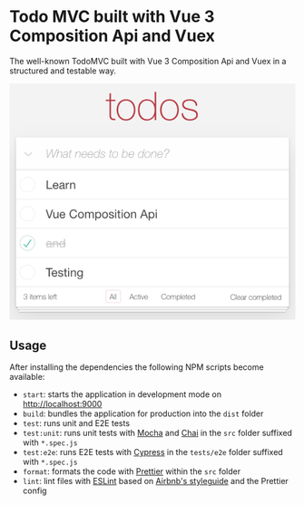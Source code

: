 # Todo MVC built with Vue 3 Composition Api and Vuex

The well-known TodoMVC built with Vue 3 Composition Api and Vuex in a structured and testable way.

![TodoMVC Vue](./images/screenshot.png "TodoMVC Vue")

## Usage

After installing the dependencies the following NPM scripts become available:

- `start`: starts the application in development mode on [http://localhost:9000](http://localhost:9000)
- `build`: bundles the application for production into the `dist` folder
- `test`: runs unit and E2E tests
- `test:unit`: runs unit tests with [Mocha](https://mochajs.org/) and [Chai](https://www.chaijs.com/) in the `src` folder suffixed with `*.spec.js`
- `test:e2e`: runs E2E tests with [Cypress](https://www.cypress.io/) in the `tests/e2e` folder suffixed with `*.spec.js`
- `format`: formats the code with [Prettier](https://prettier.io/) within the `src` folder
- `lint`: lint files with [ESLint](https://eslint.org/) based on [Airbnb's styleguide](https://github.com/airbnb/javascript) and the Prettier config
